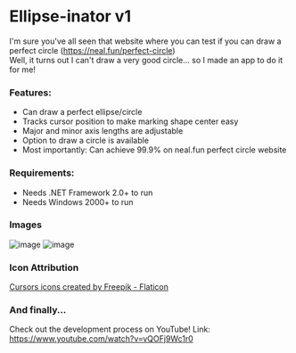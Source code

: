 # Ellipse-inator v1
I'm sure you've all seen that website where you can test if you can draw a perfect circle (https://neal.fun/perfect-circle)<br>
Well, it turns out I can't draw a very good circle... so I made an app to do it for me!

### Features:
- Can draw a perfect ellipse/circle
- Tracks cursor position to make marking shape center easy
- Major and minor axis lengths are adjustable
- Option to draw a circle is available
- Most importantly: Can achieve 99.9% on neal.fun perfect circle website

### Requirements:
- Needs .NET Framework 2.0+ to run
- Needs Windows 2000+ to run

### Images
![image](https://github.com/user-attachments/assets/10e3d36a-ac9c-4a0d-8036-d357f678a829)
![image](https://github.com/user-attachments/assets/5751b381-3fbd-4e96-b896-8de3cae1e64a)

### Icon Attribution
<a href="https://www.flaticon.com/free-icons/cursors" title="cursors icons">Cursors icons created by Freepik - Flaticon</a>

### And finally...
Check out the development process on YouTube!
Link: https://www.youtube.com/watch?v=vQOFj9Wc1r0
